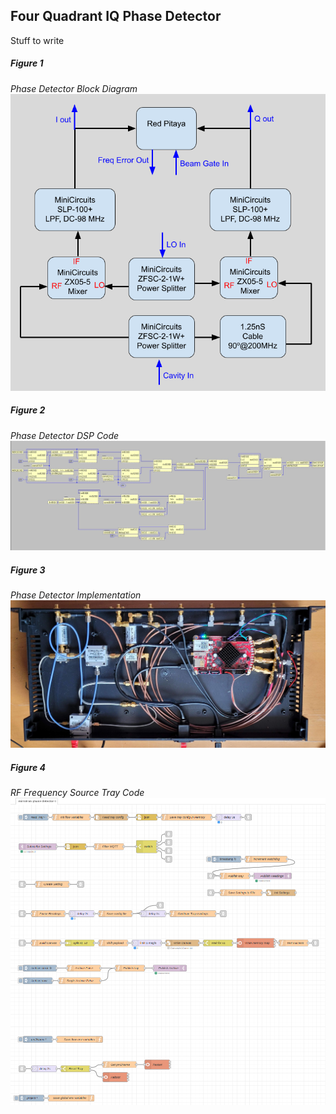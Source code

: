 ## Four Quadrant IQ Phase Detector
Stuff to write
##### Figure 1 #####
*Phase Detector Block Diagram*<br>
![phase-detector diagam](doc/LLRF-Phase-Detector.png)

##### Figure 2 #####
*Phase Detector DSP Code*<br>
![phase-detector dsp](doc/mirrotron-phase-detector.png)

##### Figure 3 #####
*Phase Detector Implementation*<br>
![phase-detector impl](doc/phase-detector.jpg)

##### Figure 4 #####
*RF Frequency Source Tray Code*<br>
![phase-detector impl](doc/phase-det-tray-flow.png)
